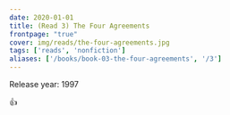 ```yaml
---
date: 2020-01-01
title: (Read 3) The Four Agreements
frontpage: "true"
cover: img/reads/the-four-agreements.jpg
tags: ['reads', 'nonfiction']
aliases: ['/books/book-03-the-four-agreements', '/3']
---
```


Release year: 1997

👍

